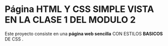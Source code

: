 # Página HTML Y CSS SIMPLE VISTA EN LA CLASE 1 DEL MODULO 2 

Este proyecto consiste en una **página web sencilla** CON ESTILOS **BASICOS** DE CSS .

